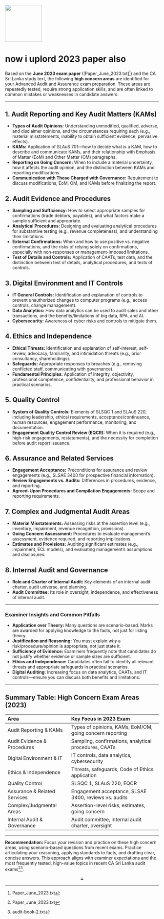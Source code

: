 <img src="https://r2cdn.perplexity.ai/pplx-full-logo-primary-dark%402x.png" class="logo" width="120"/>

# now i uplord 2023 paper also

Based on the **June 2023 exam paper** ([Paper_June_2023.txt][^6]) and the CA Sri Lanka study text, the following **high concern areas** are identified for your Advanced Audit and Assurance exam preparation. These areas are repeatedly tested, require strong application skills, and are often linked to common mistakes or weaknesses in candidate answers:

---

## 1. **Audit Reporting and Key Audit Matters (KAMs)**

- **Types of Audit Opinions:** Understanding unmodified, qualified, adverse, and disclaimer opinions, and the circumstances requiring each (e.g., material misstatements, inability to obtain sufficient evidence, pervasive effects).
- **KAMs:** Application of SLAuS 701—how to decide what is a KAM, how to describe and communicate KAMs, and their relationship with Emphasis of Matter (EoM) and Other Matter (OM) paragraphs.
- **Reporting on Going Concern:** When to include a material uncertainty, how it affects the audit opinion, and the distinction between KAMs and reporting modifications.
- **Communication with Those Charged with Governance:** Requirement to discuss modifications, EoM, OM, and KAMs before finalizing the report.


## 2. **Audit Evidence and Procedures**

- **Sampling and Sufficiency:** How to select appropriate samples for confirmations (trade debtors, payables), and what factors make a sample sufficient and appropriate.
- **Analytical Procedures:** Designing and evaluating analytical procedures for substantive testing (e.g., revenue completeness), and understanding their limitations.
- **External Confirmations:** When and how to use positive vs. negative confirmations, and the risks of relying solely on confirmations, especially with non-responses or management-imposed limitations.
- **Test of Details and Controls:** Application of CAATs, test data, and the distinction between test of details, analytical procedures, and tests of controls.


## 3. **Digital Environment and IT Controls**

- **IT General Controls:** Identification and explanation of controls to prevent unauthorized changes to computer programs (e.g., access controls, change management).
- **Data Analytics:** How data analytics can be used to audit sales and other transactions, and the benefits/limitations of big data, RPA, and AI.
- **Cybersecurity:** Awareness of cyber risks and controls to mitigate them.


## 4. **Ethics and Independence**

- **Ethical Threats:** Identification and explanation of self-interest, self-review, advocacy, familiarity, and intimidation threats (e.g., prior consultancy, shareholdings).
- **Safeguards:** Appropriate responses to breaches (e.g., removing conflicted staff, communicating with governance).
- **Fundamental Principles:** Application of integrity, objectivity, professional competence, confidentiality, and professional behavior in practical scenarios.


## 5. **Quality Control**

- **System of Quality Controls:** Elements of SLSQC 1 and SLAuS 220, including leadership, ethical requirements, acceptance/continuance, human resources, engagement performance, monitoring, and documentation.
- **Engagement Quality Control Review (EQCR):** When it is required (e.g., high-risk engagements, restatements), and the necessity for completion before audit report issuance.


## 6. **Assurance and Related Services**

- **Engagement Acceptance:** Preconditions for assurance and review engagements (e.g., SLSAE 3400 for prospective financial information).
- **Review Engagements vs. Audits:** Differences in procedures, evidence, and reporting.
- **Agreed-Upon Procedures and Compilation Engagements:** Scope and reporting requirements.


## 7. **Complex and Judgmental Audit Areas**

- **Material Misstatements:** Assessing risks at the assertion level (e.g., inventory, impairment, revenue recognition, provisions).
- **Going Concern Assessment:** Procedures to evaluate management’s assessment, evidence required, and reporting implications.
- **Estimates and Provisions:** Auditing significant estimates (e.g., impairment, ECL models), and evaluating management’s assumptions and disclosures.


## 8. **Internal Audit and Governance**

- **Role and Charter of Internal Audit:** Key elements of an internal audit charter, audit universe, and planning.
- **Audit Committee:** Its role in oversight, independence, and effectiveness of internal audit.

---

### **Examiner Insights and Common Pitfalls**

- **Application over Theory:** Many questions are scenario-based. Marks are awarded for applying knowledge to the facts, not just for listing theory.
- **Justification and Reasoning:** You must explain *why* a risk/procedure/opinion is appropriate, not just state it.
- **Sufficiency of Evidence:** Examiners frequently note that candidates do not justify whether evidence or sample sizes are sufficient.
- **Ethics and Independence:** Candidates often fail to identify all relevant threats and appropriate safeguards in practical scenarios.
- **Digital Auditing:** Increasing focus on data analytics, CAATs, and IT controls—ensure you can discuss both benefits and limitations.

---

## **Summary Table: High Concern Exam Areas (2023)**

| Area | Key Focus in 2023 Exam |
| :-- | :-- |
| Audit Reporting \& KAMs | Types of opinions, KAMs, EoM/OM, going concern reporting |
| Audit Evidence \& Procedures | Sampling, confirmations, analytical procedures, CAATs |
| Digital Environment \& IT | IT controls, data analytics, cybersecurity |
| Ethics \& Independence | Threats, safeguards, Code of Ethics application |
| Quality Control | SLSQC 1, SLAuS 220, EQCR |
| Assurance \& Related Services | Engagement acceptance, SLSAE 3400, reviews vs. audits |
| Complex/Judgmental Areas | Assertion-level risks, estimates, going concern |
| Internal Audit \& Governance | Audit committee, internal audit charter, oversight |


---

**Recommendation:**
Focus your revision and practice on these high concern areas, using scenario-based questions from recent exams. Practice articulating your reasoning, applying standards to facts, and drafting clear, concise answers. This approach aligns with examiner expectations and the most frequently tested, high-value topics in recent CA Sri Lanka audit exams[^6][^1].

<div style="text-align: center">⁂</div>

[^1]: audit-book-2.txt

[^2]: audit-book-1.txt

[^3]: Answer_June_2024.txt

[^4]: Paper_June_2024.txt

[^5]: Answer_June_2023.txt

[^6]: Paper_June_2023.txt

[^7]: https://en.wikipedia.org/wiki/Paris

[^8]: https://en.wikipedia.org/wiki/List_of_capitals_of_France

[^9]: https://www.britannica.com/place/Paris

[^10]: https://www.britannica.com/place/France

[^11]: https://home.adelphi.edu/~ca19535/page 4.html

[^12]: https://www.bbc.co.uk/bitesize/articles/z6cjfdm

[^13]: https://www.britannica.com/video/video-production-overview-city-Paris-Encyclopaedia-Britannica-1994/-68351

[^14]: https://multimedia.europarl.europa.eu/en/video/infoclip-european-union-capitals-paris-france_I199003

